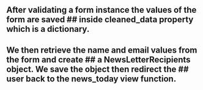 ## After validating a form instance the values of the form are saved ## inside cleaned_data property which is a dictionary.
## 
## We then retrieve the name and email values from the form and create ## a NewsLetterRecipients object. We save the object then redirect the ## user back to the news_today view function.